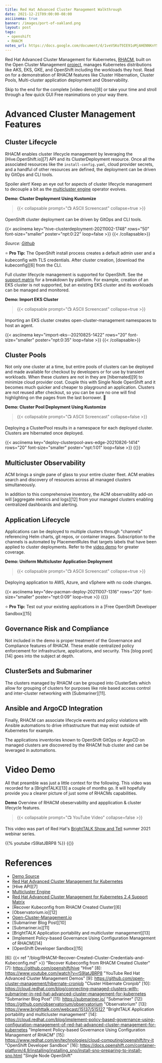 ```yaml
---
title: Red Hat Advanced Cluster Management Walkthrough
date: 2021-12-21T09:00:00-08:00
asciinema: true
banner: /images/port-of-oakland.png
layout: post
tags:
 - openshift
 - RHACM
notes_url: https://docs.google.com/document/d/1veVSKoT9IE91oMjAHENNKnYSKhFDusQSRc7krTDTk_w/edit#heading=h.7i52732yar9x
---
```


Red Hat Advanced Cluster Management for Kubernetes, [RHACM][2], built on the Open Cluster Management [project][1], manages Kubernetes distributions like AKS, EKS, GKE, and OpenShift including the workloads they host. Read on for a demonstration of RHACM features like Cluster Hibernation, Cluster Pools, Multi-cluster application deployment and Observability.

Skip to the end for the complete [video demo][8] or take your time and stroll through a few quick GUI Free reanimations on your way there.
<!--more-->

# Advanced Cluster Management Features

## Cluster Lifecycle

RHACM enables cluster lifecycle management by leveraging the [Hive.OpenShift.io][7] API and its ClusterDeployment resource.
Once all the associated resources like the `install-config.yaml`, cloud provider secrets, and a handful of other resources are defined, the deployment can be driven by GitOps and CLI tools.

Spoiler alert! Keep an eye out for aspects of cluster lifecycle management to decouple a bit as the [multicluster engine][5] operator evolves.

**Demo: Cluster Deployment Using Kustomize**
> {{< collapsable prompt="📺 ASCII Screencast" collapse=true >}}
  <p>OpenShift cluster deployment can be driven by GitOps and CLI tools.</p>
  {{< asciinema key="hive-clusterdeployment-20211002-1748" rows="50" font-size="smaller" poster="npt:0:22" loop=false >}}
  {{< /collapsable>}}

_Source: [Github][4]_

⭐ **Pro Tip:** 
The OpenShift install process creates a default admin user and a kubeconfig with TLS credentials. 
After cluster creation, [download the kubeconfig][6] from the CLI.

Full cluster lifecycle management is supported for OpenShift. See the [support matrix][3] for a breakdown by platform. For example, creation of an EKS cluster is not supported, but an existing EKS cluster and its workloads can be managed and monitored.

**Demo: Import EKS Cluster**
> {{< collapsable prompt="📺 ASCII Screencast" collapse=true >}}
  <p>Importing an EKS cluster creates open-cluster-management namespaces to host an agent.</p>
  {{< asciinema key="import-eks--20210825-1422" rows="20" font-size="smaller" poster="npt:0:35" loop=false >}}
  {{< /collapsable>}}

## Cluster Pools

Not only one cluster at a time, but entire pools of clusters can be deployed and made available for checkout by developers or for use by transient workloads. When these clusters are not in they are [hibernated][9] to minimize cloud provider cost. Couple this with Single Node OpenShift and it becomes much quicker and cheaper to playground an application. Clusters are not reused after checkout, so you can be sure no one will find highlighting on the pages from the last borrower. 📓

**Demo: Cluster Pool Deployment Using Kustomize**
> {{< collapsable prompt="📺 ASCII Screencast" collapse=false >}}
  <p>Deploying a ClusterPool results in a namespace for each deployed cluster. Clusters are hibernated once deployed.</p>
  {{< asciinema key="deploy-clusterpool-aws-edge-20210826-1414" rows="20" font-size="smaller" poster="npt:1:01" loop=false >}}
  {{</collapsable>}}

## Multicluster Observability

ACM brings a single pane of glass to your entire cluster fleet. ACM enables search and discovery of resources across all managed clusters simultaneously.

<!-- {{< figure src="/images/RHACM-ObservabilityArch.png#floatright" link="/images/RHACM-ObservabilityArch.png" width="60%" >}} -->

In addition to this comprehensive inventory, the ACM observability add-on will [aggregate metrics and logs][12] from your managed clusters enabling centralized dashboards and alerting.

## Application Lifecycle

Applications can be deployed to multiple clusters through "channels" referencing Helm charts, git repos, or container images. Subscription to the channels is automated by PlacementRules that targets labels that have been applied to cluster deployments. Refer to the [video demo](#video-demo) for greater coverage.

**Demo: Uniform Multicluster Application Deployment**
> {{< collapsable prompt="📺 ASCII Screencast" collapse=true >}}
  <p>Deploying application to AWS, Azure, and vSphere with no code changes.</p>
  {{< asciinema key="dev-pacman-deploy-20211007-1316" rows="20" font-size="smaller" poster="npt:0:09" loop=true >}}
  {{</collapsable>}}

⭐ **Pro Tip:** Test out your existing applications in a [Free OpenShift Developer Sandbox][15]

## Governance Risk and Compliance

Not included in the demo is proper treatment of the Governance and Compliance features of RHACM. These enable centralized policy enforcement for infrastructure, applications, and security. This [blog post][14] goes into the subject at depth.

## ClusterSets and Submariner

The clusters managed by RHACM can be grouped into ClusterSets which allow for grouping of clusters for purposes like role based access control and inter-cluster networking with [Submariner][11].

##  Ansible and ArgoCD Integration

Finally, RHACM can associate lifecycle events and policy violations with Ansible automations to drive infrastructure that may exist outside of Kubernetes for example.

The applications inventories known to OpenShift GitOps or ArgoCD on managed clusters are discovered by the RHACM hub cluster and can be leveraged in automations.

# Video Demo

All that preamble was just a little context for the following. This video was recorded for a [BrightTALK][13] a couple of months go. It will hopefully provide you a clearer picture of just some of RHACMs capabilities.

**Demo** Overview of RHACM obeservability and appplication & cluster lifecycle features.
> {{< collapsable prompt="📺 YouTube Video" collapse=false >}}
  <p>This video was part of Red Hat's <a href="https://www.brighttalk.com/webcast/15137/515127">BrightTALK Show and Tell</a> summer  2021 webinar series.</p>
  {{% youtube rS9IatJBRP8 %}}
  {{</collapsable>}}

# References

* [Demo Source][4]
* [Red Hat Advanced Cluster Management for Kubernetes][2]
* [Hive API][7]
* [Multicluster Engine][5]
* [Red Hat Advanced Cluster Management for Kubernetes 2.4 Support Matrix][3]
* [Recover Kubeconfig from RHACM Created Cluster][6]
* [Observatorium.io][12]
* [Open-Cluster-Management.io][1]
* [Submariner Blog Post][10]
* [Submariner.io][11]
* [BrightTALK Application portability and multicluster management][13]
* [Implement Policy-based Governance Using Configuration Management of RHACM][14]
* [OpenShift Developer Sandbox][15]

[1]: https://open-cluster-management.io/ "Open Cluster Management"
[2]: https://www.redhat.com/en/technologies/management/advanced-cluster-management "Red Hat Advanced Cluster Management for Kubernetes"
[3]: https://access.redhat.com/articles/6218901 "Red Hat Advanced Cluster Management for Kubernetes 2.4 Support Matrix"
[4]: https://github.com/dlbewley/demo-acm "ACM Demo Source"
[5]: https://github.com/open-cluster-management/mce-docs "Multicluster Engine"
[6]: {{< ref "/blog/RHACM-Recover-Created-Cluster-Credentials-and-Kubeconfig.md" >}} "Recover Kubeconfig from RHACM Created Cluster"
[7]: https://github.com/openshift/hive "Hive"
[8]: https://www.youtube.com/watch?v=rS9IatJBRP8 "YouTube Red Hat Advanced Cluster Management Demos"
[9]: https://github.com/open-cluster-management/hibernate-cronjob "Cluster Hibernate Cronjob"
[10]: https://cloud.redhat.com/blog/connecting-managed-clusters-with-submariner-in-red-hat-advanced-cluster-management-for-kubernetes "Submariner Blog Post"
[11]: https://submariner.io/ "Submariner"
[12]: https://github.com/observatorium/observatorium "Observatorium"
[13]: https://www.brighttalk.com/webcast/15137/515127 "BrightTALK Application portability and multicluster management"
[14]: https://cloud.redhat.com/blog/implement-policy-based-governance-using-configuration-management-of-red-hat-advanced-cluster-management-for-kubernetes "Implement Policy-based Governance Using Configuration Management of RHACM"
[15]: https://www.redhat.com/en/technologies/cloud-computing/openshift/try-it "OpenShift Developer Sandbox"
[16]: https://docs.openshift.com/container-platform/4.9/installing/installing_sno/install-sno-preparing-to-install-sno.html "Single Node OpenShift"